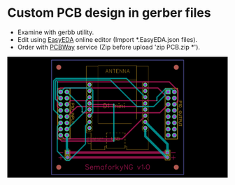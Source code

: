 # Custom PCB design in gerber files

* Examine with gerbb utility.
* Edit using [EasyEDA](https://easyeda.com/) online editor (Import *.EasyEDA.json files).
* Order with [PCBWay](https://www.pcbway.com/) service (Zip before upload 'zip PCB.zip *').

![PCB overview](PCB.png)